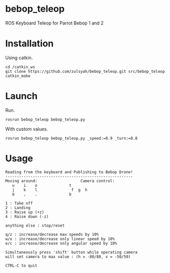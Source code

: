 # bebop_teleop
ROS Keyboard Teleop for Parrot Bebop 1 and 2

# Installation
Using catkin.
```
cd /catkin_ws
git clone https://github.com/zulsyah/bebop_teleop.git src/bebop_teleop
catkin_make
```

# Launch


Run.
```
rosrun bebop_teleop bebop_teleop.py
```

With custom values.
```
rosrun bebop_teleop bebop_teleop.py _speed:=0.9 _turn:=0.8
```

# Usage
```
Reading from the keyboard and Publishing to Bebop Drone!
--------------------------------------------------------
Moving around:                   Camera control:
   u    i    o				t
   j    k    l			     f  g  h
   m    ,    .				b

1 : Take off
2 : Landing
3 : Raise up (+z)
4 : Raise down (-z)

anything else : stop/reset

q/z : increase/decrease max speeds by 10%
w/x : increase/decrease only linear speed by 10%
e/c : increase/decrease only angular speed by 10%

Simultaneously press 'shift' button while operating camera
will set camera to max value : (h = -80/80, v = -50/50)

CTRL-C to quit
```


